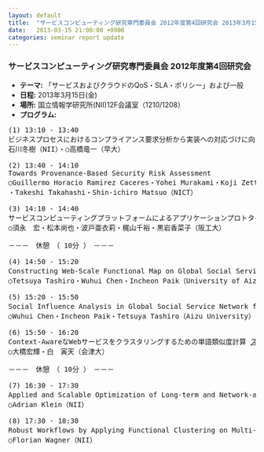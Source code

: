 ```yaml
---
layout: default
title:  "サービスコンピューティング研究専門委員会 2012年度第4回研究会 2013年3月15日(金)"
date:   2013-03-15 21:00:00 +0900
categories: seminar report update
---
```


### サービスコンピューティング研究専門委員会 2012年度第4回研究会
- __テーマ:__ 「サービスおよびクラウドのQoS・SLA・ポリシー」および一般
- __日程:__ 2013年3月15日(金)
- __場所:__ 国立情報学研究所(NII)12F会議室（1210/1208）
- __プログラム:__


<pre>
(1) 13:10 - 13:40
ビジネスプロセスにおけるコンプライアンス要求分析から実装への対応づけに向けて <a href="/assets/file/20130315/ishikawa_slide.pdf">スライド</a>
石川冬樹（NII）・○高橋竜一（早大）

(2) 13:40 - 14:10
Towards Provenance-Based Security Risk Assessment
○Guillermo Horacio Ramirez Caceres・Yohei Murakami・Koji Zettsu
・Takeshi Takahashi・Shin-ichiro Matsuo（NICT）

(3) 14:10 - 14:40
サービスコンピューティングプラットフォームによるアプリケーションプロトタイピング  <a href="/assets/file/20130315/sunaga_slide.pdf">スライド</a>
○須永　宏・松本尚也・波戸亜衣莉・梶山千裕・黒岩香菜子（阪工大）

－－－　休憩　（ 10分 ）　－－－

(4) 14:50 - 15:20
Constructing Web-Scale Functional Map on Global Social Service Network for Workflow-as-a-Service <a href="/assets/file/20130315/tashiro_slide.pdf">スライド</a>
○Tetsuya Tashiro・Wuhui Chen・Incheon Paik（University of Aizu）

(5) 15:20 - 15:50
Social Influence Analysis in Global Social Service Network for Better Quality <a href="/assets/file/20130315/chen_slide.pdf">スライド</a>
○Wuhui Chen・Incheon Paik・Tetsuya Tashiro（Aizu University）

(6) 15:50 - 16:20
Context-AwareなWebサービスをクラスタリングするための単語類似度計算 <a href="/assets/file/20130315/ohashi_slide.pdf">スライド</a>
○大橋宏輝・白　寅天（会津大）

－－－　休憩　（ 10分 ）　－－－

(7) 16:30 - 17:30
Applied and Scalable Optimization of Long-term and Network-aware Service Compositions  <a href="/assets/file/20130315/adrian_slide.pdf">スライド</a>
○Adrian Klein（NII）

(8) 17:30 - 18:30
Robust Workflows by Applying Functional Clustering on Multi-Objective Service Composition  <a href="/assets/file/20130315/florian_slide.pdf">スライド</a>
○Florian Wagner（NII）
</pre>

